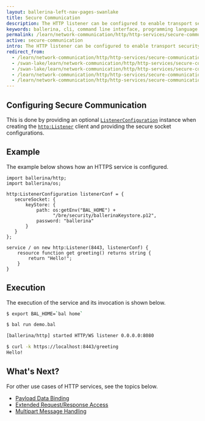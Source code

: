 ```yaml
---
layout: ballerina-left-nav-pages-swanlake
title: Secure Communication
description: The HTTP listener can be configured to enable transport security to restrict to HTTPS clients for communication. 
keywords: ballerina, cli, command line interface, programming language
permalink: /learn/network-communication/http/http-services/secure-communication/
active: secure-communication
intro: The HTTP listener can be configured to enable transport security to restrict to HTTPS clients for communication. 
redirect_from:
  - /learn/network-communication/http/http-services/secure-communication
  - /swan-lake/learn/network-communication/http/http-services/secure-communication/
  - /swan-lake/learn/network-communication/http/http-services/secure-communication
  - /learn/network-communication/http/http-services/secure-communication/
  - /learn/network-communication/http/http-services/secure-communication/
---
```


## Configuring Secure Communication

This is done by providing an optional [`ListenerConfiguration`](/learn/api-docs/ballerina/#/ballerina/http/1.0.6/http/records/ListenerConfiguration) instance when creating the [`http:Listener`](learn/api-docs/ballerina/#/ballerina/http/1.0.6/http/listeners/Listener) client and providing the secure socket configurations. 

## Example

The example below shows how an HTTPS service is configured. 

```ballerina
import ballerina/http;
import ballerina/os;
 
http:ListenerConfiguration listenerConf = {
   secureSocket: {
       keyStore: {
           path: os:getEnv("BAL_HOME") +
                 "/bre/security/ballerinaKeystore.p12",
           password: "ballerina"
       }
   }
};
 
service / on new http:Listener(8443, listenerConf) {
    resource function get greeting() returns string {
        return "Hello!";
    }
}
```

## Execution

The execution of the service and its invocation is shown below.

```bash
$ export BAL_HOME=`bal home`

$ bal run demo.bal

[ballerina/http] started HTTP/WS listener 0.0.0.0:8080

$ curl -k https://localhost:8443/greeting
Hello!
```

## What's Next?

For other use cases of HTTP services, see the topics below.

- [Payload Data Binding](/learn/network-communication/http/http-services/payload-data-binding/)
- [Extended Request/Response Access](/learn/network-communication/http/http-services/extended-request-response-access/)
- [Multipart Message Handling](/learn/network-communication/http/http-services/multipart-message-handling/)

<style> #tree-expand-all, #tree-collapse-all, .cTocElements {display:none;} .cGitButtonContainer {padding-left: 40px;} </style>